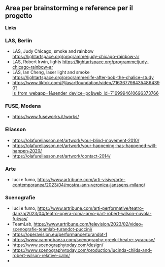 Area per brainstorming e reference per il progetto
---

**Links**

### LAS, Berlin
- LAS, Judy Chicago, smoke and rainbow https://lightartspace.org/programme/judy-chicago-rainbow-ar 
- LAS, Robert Irwin, lights https://lightartspace.org/programme/judy-chicago-rainbow-ar
- LAS, Ian Cheng, laser light and smoke https://lightartspace.org/programme/life-after-bob-the-chalice-study 
- https://www.tiktok.com/@lasartfoundation/video/7163677984354864390?is_from_webapp=1&sender_device=pc&web_id=7169994610696373766

### FUSE, Modena
- https://www.fuseworks.it/works/ 

### Eliasson
- https://olafureliasson.net/artwork/your-blind-movement-2010/
- https://olafureliasson.net/artwork/your-happening-has-happened-will-happen-2020/
- https://olafureliasson.net/artwork/contact-2014/

### Arte
- luci e fumo, https://www.artribune.com/arti-visive/arte-contemporanea/2023/04/mostra-ann-veronica-janssens-milano/

### Scenografie
- luci e fumo, https://www.artribune.com/arti-performative/teatro-danza/2023/04/teatro-opera-roma-arvo-part-robert-wilson-nuvola-fuksas/
- TeamLab, https://www.artribune.com/television/2023/02/video-scenografie-teamlab-turandot-puccini/ 
- https://operavision.eu/performance/turandot-1 
- https://www.campobaeza.com/scenography-greek-theatre-syracuse/ 
- https://www.scenographytoday.com/design/
- https://www.scenographytoday.com/production/lucinda-childs-and-robert-wilson-relative-calm/
- 
